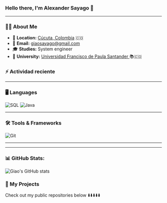 

### **Hello there, I'm Alexander Sayago 👋**

---

### 🧑‍💻 **About Me**

- 📍 **Location:** <a href="https://maps.app.goo.gl/XVpZMVm4LwV7izcc9" target="_blank">Cúcuta, Colombia</a> 🇨🇴  
- 📧 **Email:** [giaosayago@gmail.com](mailto:giaosayago@gmail.com) 
- 🎓 **Studies:** System engineer 
- 🏫 **University:** [Universidad Francisco de Paula Santander ](https://ww2.ufps.edu.co/) 📚🇨🇴 


### :zap: Actividad reciente
<!-- START_SECTION:activity-->


<!-- END_SECTION:activity-->

---

### 🖥️ **Languages**
![SQL](https://img.shields.io/badge/SQL-316192?style=for-the-badge&logo=postgresql&logoColor=white)
![Java](https://img.shields.io/badge/Java-ED8B00?style=for-the-badge&logo=openjdk&logoColor=white)

---

### 🛠️ **Tools & Frameworks**
![Git](https://img.shields.io/badge/Git-F05032?style=for-the-badge&logo=git&logoColor=white)

---
---

### 📊 GitHub Stats:

![Giao's GitHub stats](https://github-readme-stats.vercel.app/api?username=giaosayago)

### 📂 My Projects 

Check out my public repositories below ⬇️⬇️⬇️⬇️⬇️